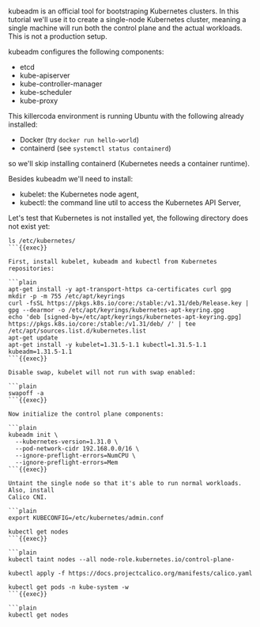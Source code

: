 <br>

kubeadm is an official tool for bootstraping Kubernetes clusters. In this
tutorial we'll use it to create a single-node Kubernetes cluster, meaning a
single machine will run both the control plane and the actual workloads. This is
not a production setup.

kubeadm configures the following components:

- etcd
- kube-apiserver
- kube-controller-manager
- kube-scheduler
- kube-proxy

This killercoda environment is running Ubuntu with the following already
installed:

- Docker (try `docker run hello-world`)
- containerd (see `systemctl status containerd`)

so we'll skip installing containerd (Kubernetes needs a container runtime).

Besides kubeadm we'll need to install:

- kubelet: the Kubernetes node agent,
- kubectl: the command line util to access the Kubernetes API Server,

Let's test that Kubernetes is not installed yet, the following directory does
not exist yet:

```plain
ls /etc/kubernetes/
```{{exec}}

First, install kubelet, kubeadm and kubectl from Kubernetes repositories:

```plain
apt-get install -y apt-transport-https ca-certificates curl gpg
mkdir -p -m 755 /etc/apt/keyrings
curl -fsSL https://pkgs.k8s.io/core:/stable:/v1.31/deb/Release.key | gpg --dearmor -o /etc/apt/keyrings/kubernetes-apt-keyring.gpg
echo 'deb [signed-by=/etc/apt/keyrings/kubernetes-apt-keyring.gpg] https://pkgs.k8s.io/core:/stable:/v1.31/deb/ /' | tee /etc/apt/sources.list.d/kubernetes.list
apt-get update
apt-get install -y kubelet=1.31.5-1.1 kubectl=1.31.5-1.1 kubeadm=1.31.5-1.1
```{{exec}}

Disable swap, kubelet will not run with swap enabled:

```plain
swapoff -a
```{{exec}}

Now initialize the control plane components:

```plain
kubeadm init \
  --kubernetes-version=1.31.0 \
  --pod-network-cidr 192.168.0.0/16 \
  --ignore-preflight-errors=NumCPU \
  --ignore-preflight-errors=Mem
```{{exec}}

Untaint the single node so that it's able to run normal workloads. Also, install
Calico CNI.

```plain
export KUBECONFIG=/etc/kubernetes/admin.conf

kubectl get nodes
```{{exec}}

```plain
kubectl taint nodes --all node-role.kubernetes.io/control-plane-

kubectl apply -f https://docs.projectcalico.org/manifests/calico.yaml

kubectl get pods -n kube-system -w
```{{exec}}

```plain
kubectl get nodes
```
